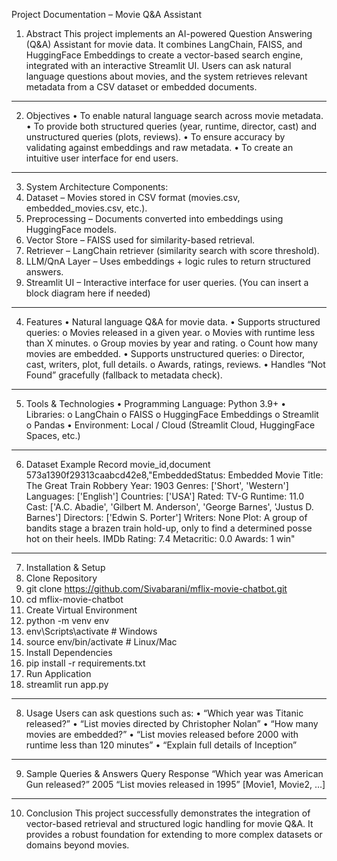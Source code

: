 Project Documentation – Movie Q&A Assistant
1. Abstract
This project implements an AI-powered Question Answering (Q&A) Assistant for movie data.
It combines LangChain, FAISS, and HuggingFace Embeddings to create a vector-based search engine, integrated with an interactive Streamlit UI.
Users can ask natural language questions about movies, and the system retrieves relevant metadata from a CSV dataset or embedded documents.
________________________________________
2. Objectives
•	To enable natural language search across movie metadata.
•	To provide both structured queries (year, runtime, director, cast) and unstructured queries (plots, reviews).
•	To ensure accuracy by validating against embeddings and raw metadata.
•	To create an intuitive user interface for end users.
________________________________________
3. System Architecture
Components:
1.	Dataset – Movies stored in CSV format (movies.csv, embedded_movies.csv, etc.).
2.	Preprocessing – Documents converted into embeddings using HuggingFace models.
3.	Vector Store – FAISS used for similarity-based retrieval.
4.	Retriever – LangChain retriever (similarity search with score threshold).
5.	LLM/QnA Layer – Uses embeddings + logic rules to return structured answers.
6.	Streamlit UI – Interactive interface for user queries.
(You can insert a block diagram here if needed)
________________________________________
4. Features
•	Natural language Q&A for movie data.
•	Supports structured queries:
o	Movies released in a given year.
o	Movies with runtime less than X minutes.
o	Group movies by year and rating.
o	Count how many movies are embedded.
•	Supports unstructured queries:
o	Director, cast, writers, plot, full details.
o	Awards, ratings, reviews.
•	Handles “Not Found” gracefully (fallback to metadata check).
________________________________________
5. Tools & Technologies
•	Programming Language: Python 3.9+
•	Libraries:
o	LangChain
o	FAISS
o	HuggingFace Embeddings
o	Streamlit
o	Pandas
•	Environment: Local / Cloud (Streamlit Cloud, HuggingFace Spaces, etc.)
________________________________________
6. Dataset
Example Record
movie_id,document
573a1390f29313caabcd42e8,"EmbeddedStatus: Embedded Movie
Title: The Great Train Robbery
Year: 1903
Genres: ['Short', 'Western']
Languages: ['English']
Countries: ['USA']
Rated: TV-G
Runtime: 11.0
Cast: ['A.C. Abadie', 'Gilbert M. Anderson', 'George Barnes', 'Justus D. Barnes']
Directors: ['Edwin S. Porter']
Writers: None
Plot: A group of bandits stage a brazen train hold-up, only to find a determined posse hot on their heels.
IMDb Rating: 7.4
Metacritic: 0.0
Awards: 1 win"
________________________________________
7. Installation & Setup
1.	Clone Repository
2.	git clone https://github.com/Sivabarani/mflix-movie-chatbot.git
3.	cd mflix-movie-chatbot
4.	Create Virtual Environment
5.	python -m venv env
6.	env\Scripts\activate  # Windows
7.	source env/bin/activate  # Linux/Mac
8.	Install Dependencies
9.	pip install -r requirements.txt
10.	Run Application
11.	streamlit run app.py
________________________________________
8. Usage
Users can ask questions such as:
•	“Which year was Titanic released?”
•	“List movies directed by Christopher Nolan”
•	“How many movies are embedded?”
•	“List movies released before 2000 with runtime less than 120 minutes”
•	“Explain full details of Inception”
________________________________________
9. Sample Queries & Answers
Query	Response
“Which year was American Gun released?”	2005
“List movies released in 1995”	[Movie1, Movie2, …]
________________________________________
10. Conclusion
This project successfully demonstrates the integration of vector-based retrieval and structured logic handling for movie Q&A. It provides a robust foundation for extending to more complex datasets or domains beyond movies.


